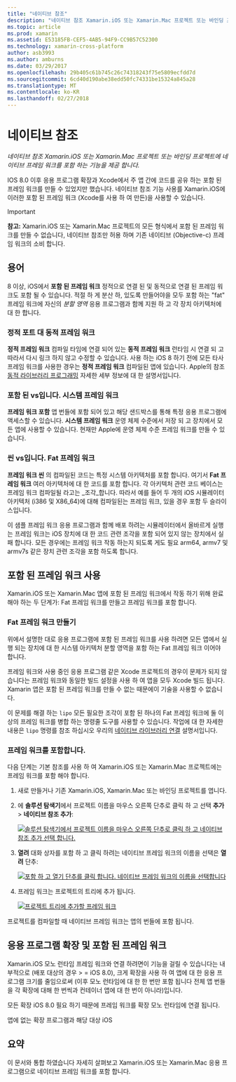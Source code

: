 ```yaml
---
title: "네이티브 참조"
description: "네이티브 참조 Xamarin.iOS 또는 Xamarin.Mac 프로젝트 또는 바인딩 프로젝트에 네이티브 프레임 워크를 포함 하는 기능을 제공 합니다."
ms.topic: article
ms.prod: xamarin
ms.assetid: E53185FB-CEF5-4AB5-94F9-CC9B57C52300
ms.technology: xamarin-cross-platform
author: asb3993
ms.author: amburns
ms.date: 03/29/2017
ms.openlocfilehash: 29b405c61b745c26c74318243f75e5809ecfdd7d
ms.sourcegitcommit: 6cd40d190abe38edd50fc74331be15324a845a28
ms.translationtype: MT
ms.contentlocale: ko-KR
ms.lasthandoff: 02/27/2018
---
```

# <a name="native-references"></a>네이티브 참조

_네이티브 참조 Xamarin.iOS 또는 Xamarin.Mac 프로젝트 또는 바인딩 프로젝트에 네이티브 프레임 워크를 포함 하는 기능을 제공 합니다._


IOS 8.0 이후 응용 프로그램 확장과 Xcode에서 주 앱 간에 코드를 공유 하는 포함 된 프레임 워크를 만들 수 있었지만 했습니다. 네이티브 참조 기능 사용를 Xamarin.iOS에 이러한 포함 된 프레임 워크 (Xcode를 사용 하 여 만든)을 사용할 수 있습니다.
 
> [!IMPORTANT]
> **참고:** Xamarin.iOS 또는 Xamarin.Mac 프로젝트의 모든 형식에서 포함 된 프레임 워크를 만들 수 없습니다, 네이티브 참조만 허용 하며 기존 네이티브 (Objective-c) 프레임 워크의 소비 합니다.




<a name="Terminology" />

## <a name="terminology"></a>용어

8 이상, iOS에서 **포함 된 프레임 워크** 정적으로 연결 된 및 동적으로 연결 된 프레임 워크도 포함 될 수 있습니다. 적절 하 게 분산 하, 있도록 만들어야을 모두 포함 하는 "fat" 프레임 워크에 자신의 _분할 영역_ 응용 프로그램과 함께 지원 하 고 각 장치 아키텍처에 대 한 합니다.

<a name="Static-vs-Dynamic-Frameworks" />

### <a name="static-vs-dynamic-frameworks"></a>정적 포트 대 동적 프레임 워크

**정적 프레임 워크** 컴파일 타임에 연결 되어 있는 **동적 프레임 워크** 런타임 시 연결 되 고 따라서 다시 링크 하지 않고 수정할 수 있습니다. 사용 하는 iOS 8 하기 전에 모든 타사 프레임 워크를 사용한 경우는 **정적 프레임 워크** 컴파일된 앱에 있습니다. Apple의 참조 [동적 라이브러리 프로그래밍](https://developer.apple.com/library/mac/documentation/DeveloperTools/Conceptual/DynamicLibraries/100-Articles/OverviewOfDynamicLibraries.html#//apple_ref/doc/uid/TP40001873-SW1) 자세한 세부 정보에 대 한 설명서입니다.

<a name="Embedded-vs-System-Frameworks" />

### <a name="embedded-vs-system-frameworks"></a>포함 된 vs입니다. 시스템 프레임 워크

**프레임 워크 포함** 앱 번들에 포함 되어 있고 해당 샌드박스를 통해 특정 응용 프로그램에 액세스할 수 있습니다. **시스템 프레임 워크** 운영 체제 수준에서 저장 되 고 장치에서 모든 앱에 사용할 수 있습니다. 현재만 Apple에 운영 체제 수준 프레임 워크를 만들 수 있습니다.

<a name="Thin-vs-Fat-Frameworks" />

### <a name="thin-vs-fat-frameworks"></a>씬 vs입니다. Fat 프레임 워크

**프레임 워크 씬** 의 컴파일된 코드는 특정 시스템 아키텍처를 포함 합니다. 여기서 **Fat 프레임 워크** 여러 아키텍처에 대 한 코드를 포함 합니다. 각 아키텍처 관련 코드 베이스는 프레임 워크 컴파일될 라고는 _조각_합니다. 따라서 예를 들어 두 개의 iOS 시뮬레이터 아키텍처 (i386 및 X86_64)에 대해 컴파일된는 프레임 워크, 있을 경우 포함 두 슬라이스입니다.

이 샘플 프레임 워크 응용 프로그램과 함께 배포 하려는 시뮬레이터에서 올바르게 실행는 프레임 워크는 iOS 장치에 대 한 코드 관련 조각을 포함 되어 있지 않는 장치에서 실패 합니다. 모든 경우에는 프레임 워크 작동 하는지 되도록 게도 필요 arm64, armv7 및 armv7s 같은 장치 관련 조각을 포함 하도록 합니다.

<a name="Working-with-Embedded-Frameworks" />

## <a name="working-with-embedded-frameworks"></a>포함 된 프레임 워크 사용

Xamarin.iOS 또는 Xamarin.Mac 앱에 포함 된 프레임 워크에서 작동 하기 위해 완료 해야 하는 두 단계가: Fat 프레임 워크를 만들고 프레임 워크를 포함 합니다.

<a name="Overview" />

### <a name="creating-a-fat-framework"></a>Fat 프레임 워크 만들기

위에서 설명한 대로 응용 프로그램에 포함 된 프레임 워크를 사용 하려면 모든 앱에서 실행 되는 장치에 대 한 시스템 아키텍처 분할 영역을 포함 하는 Fat 프레임 워크 이어야 합니다.

프레임 워크와 사용 중인 응용 프로그램 같은 Xcode 프로젝트의 경우이 문제가 되지 않습니다는 프레임 워크와 동일한 빌드 설정을 사용 하 여 앱을 모두 Xcode 빌드 됩니다. Xamarin 앱은 포함 된 프레임 워크를 만들 수 없는 때문에이 기술을 사용할 수 없습니다.

이 문제를 해결 하는 `lipo` 모든 필요한 조각이 포함 된 하나의 Fat 프레임 워크에 둘 이상의 프레임 워크를 병합 하는 명령줄 도구를 사용할 수 있습니다. 작업에 대 한 자세한 내용은 `lipo` 명령를 참조 하십시오 우리의 [네이티브 라이브러리 연결](~/ios/platform/native-interop.md) 설명서입니다.

<a name="Embedding-a-Framework" />

### <a name="embedding-a-framework"></a>프레임 워크를 포함합니다.

다음 단계는 기본 참조를 사용 하 여 Xamarin.iOS 또는 Xamarin.Mac 프로젝트에는 프레임 워크를 포함 해야 합니다.

1. 새로 만들거나 기존 Xamarin.iOS, Xamarin.Mac 또는 바인딩 프로젝트를 엽니다.
2. 에 **솔루션 탐색기**에서 프로젝트 이름을 마우스 오른쪽 단추로 클릭 하 고 선택 **추가** > **네이티브 참조 추가**: 

    [ ![](native-references-images/ref01.png "솔루션 탐색기에서 프로젝트 이름을 마우스 오른쪽 단추로 클릭 하 고 네이티브 참조 추가 선택 합니다.")](native-references-images/ref01.png)
3. **열려** 대화 상자를 포함 하 고 클릭 하려는 네이티브 프레임 워크의 이름을 선택은 **열려** 단추: 

    [ ![](native-references-images/ref02.png "포함 하 고 열기 단추를 클릭 합니다. 네이티브 프레임 워크의 이름을 선택합니다")](native-references-images/ref02.png)
4. 프레임 워크는 프로젝트의 트리에 추가 됩니다. 

    [ ![](native-references-images/ref03.png "프로젝트 트리에 추가할 프레임 워크")](native-references-images/ref03.png)

프로젝트를 컴파일할 때 네이티브 프레임 워크는 앱의 번들에 포함 됩니다.

<a name="App-Extensions-and-Embedded-Frameworks" />

## <a name="app-extensions-and-embedded-frameworks"></a>응용 프로그램 확장 및 포함 된 프레임 워크

Xamarin.iOS 모노 런타임 프레임 워크와 연결 하려면이 기능을 걸릴 수 있습니다는 내부적으로 (배포 대상의 경우 > = iOS 8.0), 크게 확장을 사용 하 여 앱에 대 한 응용 프로그램 크기를 줄임으로써 (이후 모노 런타임에 대 한 한 번만 포함 됩니다 전체 앱 번들을 각 확장에 대해 한 번씩과 컨테이너 앱에 대 한 번이 아니라)입니다.

모든 확장 iOS 8.0 필요 하기 때문에 프레임 워크를 확장 모노 런타임에 연결 됩니다.

앱에 없는 확장 프로그램과 해당 대상 iOS 

<a name="Summary" />

## <a name="summary"></a>요약

이 문서와 통합 하였습니다 자세히 살펴보고 Xamarin.iOS 또는 Xamarin.Mac 응용 프로그램으로 네이티브 프레임 워크를 포함 합니다.

